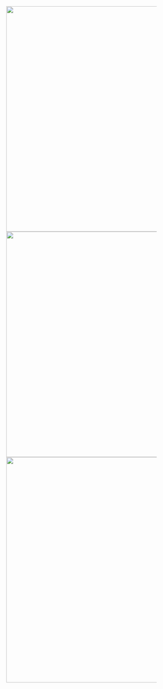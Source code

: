 <div style="display: flex; flex-wrap: wrap; width: 400px;">
  <img src="https://github.com/user-attachments/assets/759b82ee-a9e9-496d-946d-7f34278c201f" width="600" height="600">
  <img src="https://github.com/user-attachments/assets/f8951580-3ca7-4101-bc10-2b005ef5f47c" width="600" height="600">
  <img src="https://github.com/user-attachments/assets/f84a41bd-8990-42f4-a85e-d38911148af0" width="600" height="600">
</div>
 
  
 
